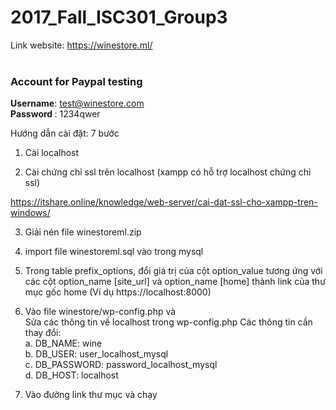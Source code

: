 # 2017_Fall_ISC301_Group3

Link website: https://winestore.ml/
<br/>
<br/>
<h3>Account for Paypal testing </h3>

<b>Username</b>: test@winestore.com
<br/>
<b>Password </b>: 1234qwer
<br/>

Hướng dẫn cài đặt: 7 bước

1. Cài localhost

2. Cài chứng chỉ ssl trên localhost (xampp có hỗ trợ localhost chứng chỉ ssl)

https://itshare.online/knowledge/web-server/cai-dat-ssl-cho-xampp-tren-windows/

3. Giải nén file winestoreml.zip

4. import file winestoreml.sql vào trong mysql

5. Trong table prefix_options, đổi giá trị của cột option_value tương ứng với các cột option_name [site_url] và option_name [home]
    thành link của thư mục gốc home (Ví dụ https://localhost:8000)

6. Vào file winestore/wp-config.php và <br/>
    Sửa các thông tin về localhost trong wp-config.php Các thông tin cần thay đổi: <br>
    a.	DB_NAME: wine <br>
    b.	DB_USER: user_localhost_mysql <br>
    c.	DB_PASSWORD: password_localhost_mysql <br>
    d.	DB_HOST: localhost <br>
    
7. Vào đường link thư mục và chạy
